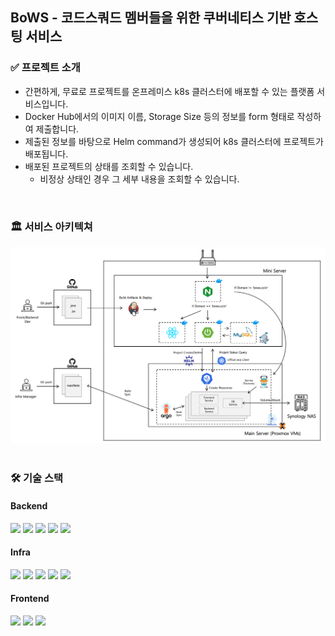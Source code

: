 ## BoWS - 코드스쿼드 멤버들을 위한 쿠버네티스 기반 호스팅 서비스

### ✅ 프로젝트 소개
- 간편하게, 무료로 프로젝트를 온프레미스 k8s 클러스터에 배포할 수 있는 플랫폼 서비스입니다.
- Docker Hub에서의 이미지 이름, Storage Size 등의 정보를 form 형태로 작성하여 제출합니다.
- 제출된 정보를 바탕으로 Helm command가 생성되어 k8s 클러스터에 프로젝트가 배포됩니다.
- 배포된 프로젝트의 상태를 조회할 수 있습니다.
  - 비정상 상태인 경우 그 세부 내용을 조회할 수 있습니다.

<br>

### 🏛️ 서비스 아키텍쳐
<div align=center>
<img src="../bows_architecture_with_cicd.png" width="800"/>
</div>
 
<br>

### 🛠️ 기술 스택
#### Backend
<div>
  <img src="https://img.shields.io/badge/java-007396?style=for-the-badge&logo=OpenJDK&logoColor=white">
  <img src="https://img.shields.io/badge/springboot-6DB33F?style=for-the-badge&logo=springboot&logoColor=white">
  <img src="https://img.shields.io/badge/Spring Security-6DB33F?style=for-the-badge&logo=Spring Security&logoColor=white">
  <img src="https://img.shields.io/badge/Hibernate-59666C?style=for-the-badge&logo=Hibernate&logoColor=white">
  <img src="https://img.shields.io/badge/MySQL-4479A1?style=for-the-badge&logo=MySQL&logoColor=white">
 </div>


#### Infra
<div>
  <img src="https://img.shields.io/badge/Kubernetes-326CE5.svg?style=for-the-badge&logo=Kubernetes&logoColor=white">
  <img src="https://img.shields.io/badge/Helm-0F1689.svg?style=for-the-badge&logo=Helm&logoColor=white">
  <img src="https://img.shields.io/badge/docker-%230db7ed.svg?style=for-the-badge&logo=docker&logoColor=white"> 
  <img src="https://img.shields.io/badge/nginx-%23009639.svg?style=for-the-badge&logo=nginx&logoColor=white">
  <img src="https://img.shields.io/badge/Traefik Proxy-24A1C1.svg?style=for-the-badge&logo=Traefik Proxy&logoColor=white">
</div>


#### Frontend
<div>
  <img src="https://img.shields.io/badge/JavaScript-F7DF1E?style=for-the-badge&logo=JavaScript&logoColor=white">
<img src="https://img.shields.io/badge/React-61DAFB?style=for-the-badge&logo=React&logoColor=white">
  <img src="https://img.shields.io/badge/tailwindcss-06B6D4?style=for-the-badge&logo=tailwindcss&logoColor=white">
</div>

